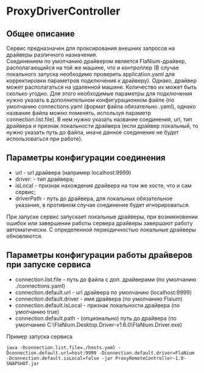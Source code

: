 # ProxyDriverController

## Общее описание

Сервис предназначен для проксирования внешних запросов на драйверы различного назначения.
<br/>
Соединением по умолчанию драйвером является FlaNium-драйвер, располагающийся на той же машине, что и контроллер (В случае локального 
запуска необходимо проверить application.yaml для корректировки параметров подключения к драйверу).
Однако, драйвер может располагаться на удаленной машине. Количество их может быть сколько угодно. 
Для этого необходимые параметры для подключения нужно указать в дополнительном конфигурационном файле (по умолчанию 
connections.yaml (формат файла обязательно .yaml), однако название файла можно поменять, используя параметр connection.list.file). 
В нем нужно указать название соединения, url, тип драйвера и признак локальности драйвера (если драйвер локальный,
то нужно указать путь до файла, иначе данное соединение не будет иcпользоваться при работе).

## Параметры конфигурации соединения

* url - url драйвера (например localhost:9999)
* driver: - тип драйвера;
* isLocal - признак нахождения драйвера на том же хосте, что и сам сервис;
* driverPath - путь до драйвера, для локальных обязательное указание, в противном случае соединение будет игнорироваться.

При запуске сервис запускает локальные драйверы, при возникновении ошибок или завершении работы сервера драйверы завершают 
работу автоматически. С определенной периодичностью локальные драйверы обновляются.

## Параметры конфигурации работы драйверов при запуске сервиса

* connection.list.file - путь до файла с доп. драйверами (по умолчанию ./connections.yaml)
* connection.default.url - url драйвера по умолчанию (localhost:9999)
* connection.default.driver - имя драйвера (по умолчанию Flaium)
* connection.default.isLocal - признак локальности драйвера (по умолчанию true)
* connection.default.path - (опционально) путь до драйвера (по умолчанию C:\FlaNium.Desktop.Driver-v1.6.0\FlaNium.Driver.exe)

Пример запуска сервиса
```shell
java -Dconnection.list.file=./hosts.yaml -Dconnection.default.url=host:9999 -Dconnection.default.driver=FlaNium -Dconnection.default.isLocal=false -jar ProxyRemoteController-1.0-SNAPSHOT.jar
```